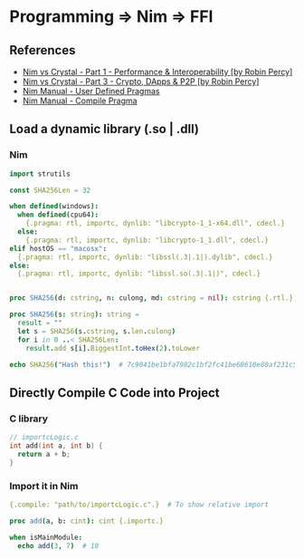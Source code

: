 # Programming => Nim => FFI

## References
  - [Nim vs Crystal - Part 1 - Performance & Interoperability [by Robin Percy]]( https://framework.embarklabs.io/news/2019/11/18/nim-vs-crystal-part-1-performance-interoperability/)
  - [Nim vs Crystal - Part 3 - Crypto, DApps & P2P [by Robin Percy]](https://framework.embarklabs.io/news/2019/11/28/nim-vs-crystal-part-3-cryto-dapps-p2p/)
  - [Nim Manual - User Defined Pragmas](https://nim-lang.org/docs/manual.html#userminusdefined-pragmas)
  - [Nim Manual - Compile Pragma](https://nim-lang.org/docs/manual.html#implementation-specific-pragmas-compile-pragma)

## Load a dynamic library (.so | .dll)

### Nim
```nim
import strutils

const SHA256Len = 32

when defined(windows):
  when defined(cpu64):
    {.pragma: rtl, importc, dynlib: "libcrypto-1_1-x64.dll", cdecl.}
  else:
    {.pragma: rtl, importc, dynlib: "libcrypto-1_1.dll", cdecl.}
elif hostOS == "macosx":
  {.pragma: rtl, importc, dynlib: "libssl(.3|.1|).dylib", cdecl.}
else:
  {.pragma: rtl, importc, dynlib: "libssl.so(.3|.1|)", cdecl.}


proc SHA256(d: cstring, n: culong, md: cstring = nil): cstring {.rtl.}

proc SHA256(s: string): string =
  result = ""
  let s = SHA256(s.cstring, s.len.culong)
  for i in 0 ..< SHA256Len:
    result.add s[i].BiggestInt.toHex(2).toLower

echo SHA256("Hash this!")  # 7c9041be1bfa7982c1bf2fc41be68610e80af231c5c8beb6cf9d6a23f01ecdf1

```


## Directly Compile C Code into Project

### C library
```c
// importcLogic.c
int add(int a, int b) {
  return a + b;
}
```

### Import it in Nim
```nim
{.compile: "path/to/importcLogic.c".}  # To show relative import

proc add(a, b: cint): cint {.importc.}

when isMainModule:
  echo add(3, 7)  # 10
```
